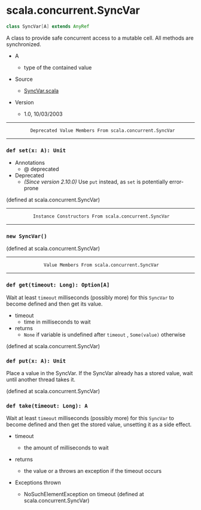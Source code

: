 
#                           scala.concurrent.SyncVar                           #

```scala
class SyncVar[A] extends AnyRef
```

A class to provide safe concurrent access to a mutable cell. All methods are
synchronized.

* A
  * type of the contained value

* Source
  * [SyncVar.scala](https://github.com/scala/scala/tree/6d09a1ba5f/src/library/scala/concurrent/SyncVar.scala#L1)
* Version
  * 1.0, 10/03/2003


--------------------------------------------------------------------------------
             Deprecated Value Members From scala.concurrent.SyncVar
--------------------------------------------------------------------------------


### `def set(x: A): Unit`                                                    ###

* Annotations
  * @ deprecated
* Deprecated
  * _(Since version 2.10.0)_ Use `put` instead, as `set` is potentially
    error-prone

(defined at scala.concurrent.SyncVar)


--------------------------------------------------------------------------------
              Instance Constructors From scala.concurrent.SyncVar
--------------------------------------------------------------------------------


### `new SyncVar()`                                                          ###

(defined at scala.concurrent.SyncVar)


--------------------------------------------------------------------------------
                  Value Members From scala.concurrent.SyncVar
--------------------------------------------------------------------------------


### `def get(timeout: Long): Option[A]`                                      ###

Wait at least `timeout` milliseconds (possibly more) for this `SyncVar` to
become defined and then get its value.

* timeout
  * time in milliseconds to wait
* returns
  * `None` if variable is undefined after `timeout` , `Some(value)` otherwise

(defined at scala.concurrent.SyncVar)


### `def put(x: A): Unit`                                                    ###

Place a value in the SyncVar. If the SyncVar already has a stored value, wait
until another thread takes it.

(defined at scala.concurrent.SyncVar)


### `def take(timeout: Long): A`                                             ###

Wait at least `timeout` milliseconds (possibly more) for this `SyncVar` to
become defined and then get the stored value, unsetting it as a side effect.

* timeout
  * the amount of milliseconds to wait
* returns
  * the value or a throws an exception if the timeout occurs

* Exceptions thrown
  * NoSuchElementException on timeout
(defined at scala.concurrent.SyncVar)
